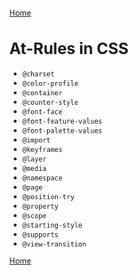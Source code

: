 [Home](./readme.md) 

# At-Rules in CSS

* `@charset`
* `@color-profile`
* `@container`
* `@counter-style`
* `@font-face`
* `@font-feature-values`
* `@font-palette-values`
* `@import`
* `@keyframes`
* `@layer`
* `@media`
* `@namespace`
* `@page`
* `@position-try`
* `@property`
* `@scope`
* `@starting-style`
* `@supports`
* `@view-transition`

[Home](./readme.md)